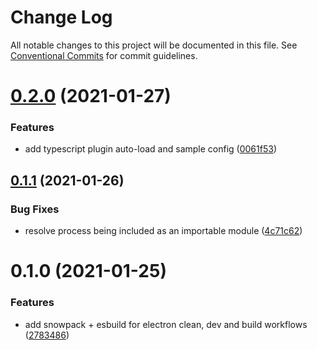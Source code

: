 # Change Log

All notable changes to this project will be documented in this file.
See [Conventional Commits](https://conventionalcommits.org) for commit guidelines.

# [0.2.0](https://github.com/karolis-sh/electron-snowpack/compare/electron-snowpack@0.1.1...electron-snowpack@0.2.0) (2021-01-27)


### Features

* add typescript plugin auto-load and sample config ([0061f53](https://github.com/karolis-sh/electron-snowpack/commit/0061f536802e08f062c38c2a116c97024c8059f5))





## [0.1.1](https://github.com/karolis-sh/electron-snowpack/compare/electron-snowpack@0.1.0...electron-snowpack@0.1.1) (2021-01-26)


### Bug Fixes

* resolve process being included as an importable module ([4c71c62](https://github.com/karolis-sh/electron-snowpack/commit/4c71c628058bb2a51e3fed381e6c9a8128678381))





# 0.1.0 (2021-01-25)


### Features

* add snowpack + esbuild for electron clean, dev and build workflows ([2783486](https://github.com/karolis-sh/electron-snowpack/commit/2783486610127d9c9bdb2774c893ffd24da9436d))
